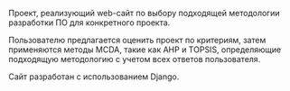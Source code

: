 Проект, реализующий web-сайт по выбору подходящей методологии разработки ПО для конкретного проекта. 

Пользователю предлагается оценить проект по критериям, затем применяются методы MCDA, такие как AHP и TOPSIS,
определяющие подходящую методологию с учетом всех ответов пользователя.

Сайт разработан с использованием Django.
